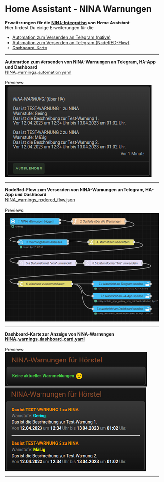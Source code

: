 # Home Assistant - NINA Warnungen

<strong>Erweiterungen für die <a href="https://www.home-assistant.io/integrations/nina/">NINA-Integration</a> von Home Assistant</strong><br />
Hier findest Du einige Erweiterungen für die 
<ul>
<li><a href="#automation">Automation zum Versenden an Telegram (native)</a></li>
<li><a href="#nodered">Automation zum Versenden an Telegram (NodeRED-Flow)</a></li>
<li><a href="#dashboard">Dashboard-Karte</a></li>
</ul>  
<hr>
<a id="automation"></a>
<strong>Automation zum Versenden von NINA-Warnungen an Telegram, HA-App und Dashboard</strong><br />
<a href="https://github.com/migacode/home-assistant/blob/main/nina/NINA_warnings_automation.yaml">NINA_warnings_automation.yaml</a><br />
<br />
Previews:<br />
<img src="./img/NINA_notification.png">

<hr>
<a id="nodered"></a>
<strong>NodeRed-Flow zum Versenden von NINA-Warnungen an Telegram, HA-App und Dashboard</strong><br />
<a href="">NINA_warnings_nodered_flow.json</a><br />
<br />
Previews:<br />
<img src="./img/NINA_NodeRED_Flow.png">

<hr>
<a id="dashboard"></a>
<strong>Dashboard-Karte zur Anzeige von NINA-Warnungen</strong><br />
<a href="https://github.com/migacode/home-assistant/blob/main/nina/NINA_warnings_dashboard_card.yaml"><strong>NINA_warnings_dashboard_card.yaml</strong></a><br />
<br />
Previews:<br />
<img src="./img/NINA_no_warnings.png"><br />
<img src="./img/NINA_warnings.png">
<hr>
